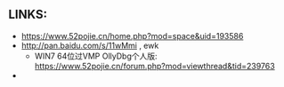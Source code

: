 
## LINKS:
* https://www.52pojie.cn/home.php?mod=space&uid=193586
* http://pan.baidu.com/s/11wMmi   , ewk
  * WIN7 64位过VMP OllyDbg个人版: https://www.52pojie.cn/forum.php?mod=viewthread&tid=239763
* 
